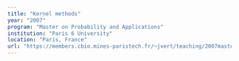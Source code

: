 ```yaml
---
title: "Kernel methods"
year: "2007"
program: "Master on Probability and Applications"
institution: "Paris 6 University"
location: "Paris, France"
url: "https://members.cbio.mines-paristech.fr/~jvert/teaching/2007master/index.html"
---
```

